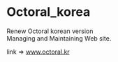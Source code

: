 # Octoral_korea
Renew Octoral korean version  
Managing and Maintaining Web site.

link => www.octoral.kr

